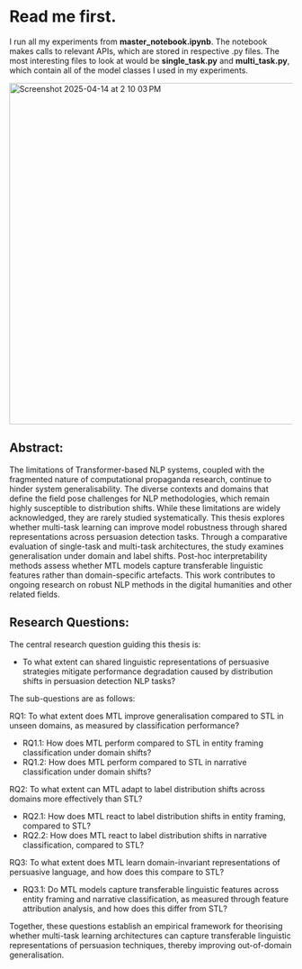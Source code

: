 # Read me first.

I run all my experiments from **master_notebook.ipynb**. The notebook makes calls to relevant APIs, which are stored in respective .py files. The most interesting files to look at would be **single_task.py** and **multi_task.py**, which contain all of the model classes I used in my experiments.



<img width="606" alt="Screenshot 2025-04-14 at 2 10 03 PM" src="https://github.com/user-attachments/assets/3744ead2-698a-4ec0-9b47-8cffb66ede95" />




## Abstract:

The limitations of Transformer-based NLP systems, coupled with the fragmented nature of computational propaganda research, continue to hinder system generalisability. The diverse contexts and domains that define the field pose challenges for NLP methodologies, which remain highly susceptible to distribution shifts. While these limitations are widely acknowledged, they are rarely studied systematically. This thesis explores whether multi-task learning can improve model robustness through shared representations across persuasion detection tasks. Through a comparative evaluation of single-task and multi-task architectures, the study examines generalisation under domain and label shifts. Post-hoc interpretability methods assess whether MTL models capture transferable linguistic features rather than domain-specific artefacts. This work contributes to ongoing research on robust NLP methods in the digital humanities and other related fields.

## Research Questions:

The central research question guiding this thesis is: 

- To what extent can shared linguistic representations of persuasive strategies mitigate performance degradation caused by distribution shifts in persuasion detection NLP tasks?

The sub-questions are as follows:

RQ1: To what extent does MTL improve generalisation compared to STL in unseen domains, as measured by classification performance?
- RQ1.1: How does MTL perform compared to STL in entity framing classification under domain shifts?
- RQ1.2: How does MTL perform compared to STL in narrative classification under domain shifts?
  
RQ2: To what extent can MTL adapt to label distribution shifts across domains more effectively than STL?
- RQ2.1: How does MTL react to label distribution shifts in entity framing, compared to STL?
- RQ2.2: How does MTL react to label distribution shifts in narrative classification, compared to STL?

RQ3: To what extent does MTL learn domain-invariant representations of persuasive language, and how does this compare to STL?
- RQ3.1: Do MTL models capture transferable linguistic features across entity framing and narrative classification, as measured through feature attribution analysis, and how does this differ from STL?


Together, these questions establish an empirical framework for theorising whether multi-task learning architectures can capture transferable linguistic representations of persuasion techniques, thereby improving out-of-domain generalisation.



